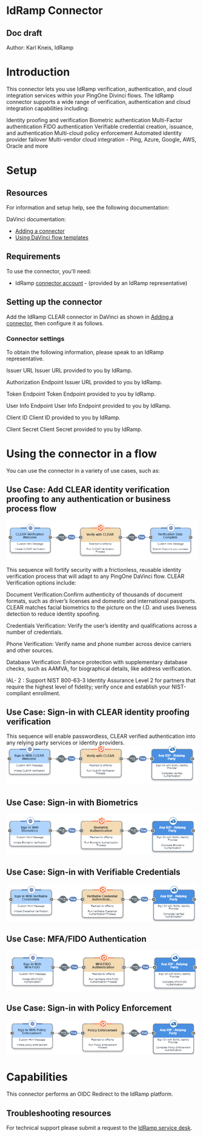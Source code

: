 # IdRamp Connector

## Doc draft

Author: Karl Kneis, IdRamp

# Introduction
This connector lets you use IdRamp verification, authentication, and cloud integration services within your PingOne Divinci flows. The IdRamp connector supports a wide range of verification, authentication and cloud integration capabilities including:

Identity proofing and verification
Biometric authentication
Multi-Factor authentication
FIDO authentication
Verifiable credential creation, issuance, and authentication
Multi-cloud policy enforcement
Automated identity provider failover
Multi-vendor cloud integration - Ping, Azure, Google, AWS, Oracle and more


# Setup
## Resources

For information and setup help, see the following documentation:

DaVinci documentation:
* [Adding a connector](https://docs.pingidentity.com/r/dSpJZfsIxOrAFri54JxraA/Mqnwq7T_IhV4rR3cZ02THw)
* [Using DaVinci flow templates](https://docs.pingidentity.com/r/en-us/davinci/davinci_importing_a_flow_from_the_flow_library)

## Requirements

To use the connector, you'll need:

* IdRamp [connector account](https://idramp.com/idramp-registration-signup/) - (provided by an IdRamp representative)


## Setting up the connector

Add the IdRamp CLEAR connector in DaVinci as shown in [Adding a connector](https://docs.pingidentity.com/r/dSpJZfsIxOrAFri54JxraA/Mqnwq7T_IhV4rR3cZ02THw), then configure it as follows.

### Connector settings

To obtain the following information, please speak to an IdRamp representative.

Issuer URL
Issuer URL provided to you by IdRamp.


Authorization Endpoint
Issuer URL provided to you by IdRamp.

Token Endpoint
Token Endpoint provided to you by IdRamp.

User Info Endpoint
User Info Endpoint provided to you by IdRamp.

Client ID
Client ID provided to you by IdRamp.

Client Secret
Client Secret provided to you by IdRamp.


# Using the connector in a flow

You can use the connector in a variety of use cases, such as:


## Use Case: Add CLEAR identity verification proofing to any authentication or business process flow
![idramp1](idramp1.png)


This sequence will fortify security with a frictionless, reusable identity verification process that will adapt to any PingOne DaVinci flow. CLEAR Verification options include:


Document Verification:Confirm authenticity of thousands of document formats, such as driver’s licenses and domestic and international passports. CLEAR matches facial biometrics to the picture on the I.D. and uses liveness detection to reduce identity spoofing.


Credentials Verification: Verify the user’s identity and qualifications across a number of credentials.

Phone Verification: Verify name and phone number across device carriers and other sources.


Database Verification: Enhance protection with supplementary database checks, such as AAMVA, for biographical details, like address verification.


IAL- 2 : Support NIST 800-63-3 Identity Assurance Level 2 for partners that require the highest level of fidelity; verify once and establish your NIST-compliant enrollment.



## Use Case: Sign-in with CLEAR identity proofing verification 
This sequence will enable passwordless, CLEAR verified authentication into any relying party services or identity providers.
![idramp2](idramp2.png)

## Use Case: Sign-in with Biometrics
![idramp3](idramp3.png)

## Use Case: Sign-in with Verifiable Credentials
![idramp4](idramp4.png)

## Use Case: MFA/FIDO Authentication
![idramp5](idramp5.png)

## Use Case: Sign-in with Policy Enforcement
![idramp6](idramp6.png)


# Capabilities

This connector performs an OIDC Redirect to the IdRamp platform.


## Troubleshooting resources

For technical support please submit a request to the [IdRamp service desk](https://idramp.freshservice.com/).

